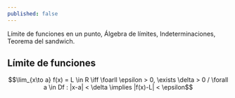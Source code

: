 ```yaml
---
published: false
---
```

Límite de funciones en un punto, Álgebra de límites, Indeterminaciones, Teorema del sandwich.

## Límite de funciones

$$\lim_{x\to a} f(x) = L \in R \iff \foarll \epsilon > 0, \exists \delta > 0 / \forall a \in Df : |x-a| < \delta \implies |f(x)-L| < \epsilon$$
